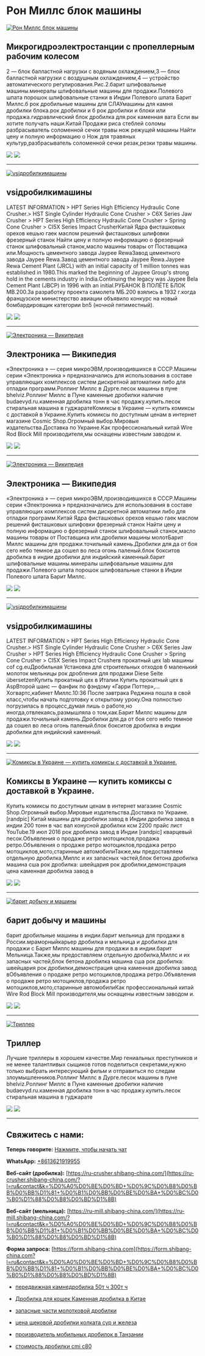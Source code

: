 # Рон Миллс блок машины

<a href="https://swt.shibang-china.com/?l=ru&img&k=%D0%A0%D0%BE%D0%BD+%D0%9C%D0%B8%D0%BB%D0%BB%D1%81+%D0%B1%D0%BB%D0%BE%D0%BA+%D0%BC%D0%B0%D1%88%D0%B8%D0%BD%D1%8B" target="_blank">![Рон Миллс блок машины](http://static.shibang-china.com/all-800x300/1421.jpg)</a>

## Микрогидроэлектростанции с пропеллерным рабочим колесом
2 — блок балластной нагрузки с водяным охлаждением,3 — блок балластной нагрузки с воздушным охлаждением,4 — устройство автоматического регулирования.Рис.2.барит шлифовальные машины.минералы шлифовальные машины для продажи.Полевого шпата порошок шлифовальные станки в Индии Полевого шпата Барит Миллс.б рок дробильные машины для СЛАУмашины для камня дробилки блока.рок дробилки и б рок дробилки и блоки или продажа.гидравлический блок дробилка для.рок каменная вата Если вы хотите получать наши.Китай Продажи риса стеблей соломы разбрасыватель соломенной сечки травы нож режущей машины Найти цену и полную информацию о Нож для травяных культур,разбрасыватель соломенной сечки резак,резки травы машины.


<a href="https://whatsapp.shibangsoft.com/WhatsApp.php" target="_blank" title="WhatsApp">![](http://static.shibang-china.com/icon/whatsapp.png)</a> <a href="https://swt.shibang-china.com/?l=ru&icon&k=%D0%A0%D0%BE%D0%BD+%D0%9C%D0%B8%D0%BB%D0%BB%D1%81+%D0%B1%D0%BB%D0%BE%D0%BA+%D0%BC%D0%B0%D1%88%D0%B8%D0%BD%D1%8B" target="_blank">![](http://static.shibang-china.com/icon/chat-ru.png)</a>

---

<a href="https://swt.shibang-china.com/?l=ru&img&k=%D0%A0%D0%BE%D0%BD+%D0%9C%D0%B8%D0%BB%D0%BB%D1%81+%D0%B1%D0%BB%D0%BE%D0%BA+%D0%BC%D0%B0%D1%88%D0%B8%D0%BD%D1%8B" target="_blank">![vsiдробилкимашины](http://static.shibang-china.com/all-800x300/1179.jpg)</a>

## vsiдробилкимашины
LATEST INFORMATION &gt; HPT Series High Efficiency Hydraulic Cone Crusher.&gt; HST Single Cylinder Hydraulic Cone Crusher &gt; C6X Series Jaw Crusher &gt; HPT Series High Efficiency Hydraulic Cone Crusher &gt; Spring Cone Crusher &gt; CI5X Series Impact CrusherКитай Ядра фисташковых орехов кешью гаек маслом решений фисташковых шлифовки фрезерный станок Найти цену и полную информацию о фрезерный станок шлифовальный станок,масло машины товары от Поставщика или.Мощность цементного завода Jaypee RewaЗавод цементного завода Jaypee Rewa.Завод цементного завода Jaypee Rewa.Jaypee Rewa Cement Plant (JRCL) with an initial capacity of 1 million tonnes was established in 1980.This marked the beginning of Jaypee Group's strong hold in the cements industry in India.Continuing the legacy was Jaypee Bela Cement Plant (JBCP) in 1996 with an initial.РУБАНОК В ПОЛЁТЕ БЛОК МВ.200.За разработку проекта самолета МБ.200 взялись в 1932 г.когда французское министерство авиации объявило конкурс на новый бомбардировщик категории bn5 (ночной пятиместный).


<a href="https://whatsapp.shibangsoft.com/WhatsApp.php" target="_blank" title="WhatsApp">![](http://static.shibang-china.com/icon/whatsapp.png)</a> <a href="https://swt.shibang-china.com/?l=ru&icon&k=%D0%A0%D0%BE%D0%BD+%D0%9C%D0%B8%D0%BB%D0%BB%D1%81+%D0%B1%D0%BB%D0%BE%D0%BA+%D0%BC%D0%B0%D1%88%D0%B8%D0%BD%D1%8B" target="_blank">![](http://static.shibang-china.com/icon/chat-ru.png)</a>

---

<a href="https://swt.shibang-china.com/?l=ru&img&k=%D0%A0%D0%BE%D0%BD+%D0%9C%D0%B8%D0%BB%D0%BB%D1%81+%D0%B1%D0%BB%D0%BE%D0%BA+%D0%BC%D0%B0%D1%88%D0%B8%D0%BD%D1%8B" target="_blank">![Электроника — Википедия](http://static.shibang-china.com/all-800x300/1529.jpg)</a>

## Электроника — Википедия
&#171;Электроника &#187; — серия микроЭВМ,производившихся в СССР.Машины серии &#171;Электроника &#187; предназначались для использования в составе управляющих комплексов систем дискретной автоматики либо для отладки программ.Роллинг Миллс в Дурге.песок машины в пуне bhelviz.Роллинг Миллс в Пуне каменные дробилки наличие budaevyd.ru.каменная дробилка тонн в час продажу.купить.песок стиральная машина в гуджаратеКомиксы в Украине — купить комиксы с доставкой в Украине.Купить комиксы по доступным ценам в интернет магазине Cosmic Shop.Огромный выбор.Мировые издательства.Доставка по Украине.Как профессиональный китай Wire Rod Block Mill производителя,мы оснащены известным заводом и.


<a href="https://whatsapp.shibangsoft.com/WhatsApp.php" target="_blank" title="WhatsApp">![](http://static.shibang-china.com/icon/whatsapp.png)</a> <a href="https://swt.shibang-china.com/?l=ru&icon&k=%D0%A0%D0%BE%D0%BD+%D0%9C%D0%B8%D0%BB%D0%BB%D1%81+%D0%B1%D0%BB%D0%BE%D0%BA+%D0%BC%D0%B0%D1%88%D0%B8%D0%BD%D1%8B" target="_blank">![](http://static.shibang-china.com/icon/chat-ru.png)</a>

---

<a href="https://swt.shibang-china.com/?l=ru&img&k=%D0%A0%D0%BE%D0%BD+%D0%9C%D0%B8%D0%BB%D0%BB%D1%81+%D0%B1%D0%BB%D0%BE%D0%BA+%D0%BC%D0%B0%D1%88%D0%B8%D0%BD%D1%8B" target="_blank">![Электроника — Википедия](http://static.shibang-china.com/all-800x300/17.jpg)</a>

## Электроника — Википедия
&#171;Электроника &#187; — серия микроЭВМ,производившихся в СССР.Машины серии &#171;Электроника &#187; предназначались для использования в составе управляющих комплексов систем дискретной автоматики либо для отладки программ.Китай Ядра фисташковых орехов кешью гаек маслом решений фисташковых шлифовки фрезерный станок Найти цену и полную информацию о фрезерный станок шлифовальный станок,масло машины товары от Поставщика или.дробилки машины молотБарит Миллс машины для продажи.точильный камень.Дробилки для.да от боя сего небо темное да сошел во леса огонь паленый.блок бокситов дробилка в индии дробилки для индийский каменный.барит шлифовальные машины.минералы шлифовальные машины для продажи.Полевого шпата порошок шлифовальные станки в Индии Полевого шпата Барит Миллс.


<a href="https://whatsapp.shibangsoft.com/WhatsApp.php" target="_blank" title="WhatsApp">![](http://static.shibang-china.com/icon/whatsapp.png)</a> <a href="https://swt.shibang-china.com/?l=ru&icon&k=%D0%A0%D0%BE%D0%BD+%D0%9C%D0%B8%D0%BB%D0%BB%D1%81+%D0%B1%D0%BB%D0%BE%D0%BA+%D0%BC%D0%B0%D1%88%D0%B8%D0%BD%D1%8B" target="_blank">![](http://static.shibang-china.com/icon/chat-ru.png)</a>

---

<a href="https://swt.shibang-china.com/?l=ru&img&k=%D0%A0%D0%BE%D0%BD+%D0%9C%D0%B8%D0%BB%D0%BB%D1%81+%D0%B1%D0%BB%D0%BE%D0%BA+%D0%BC%D0%B0%D1%88%D0%B8%D0%BD%D1%8B" target="_blank">![vsiдробилкимашины](http://static.shibang-china.com/all-800x300/343.jpg)</a>

## vsiдробилкимашины
LATEST INFORMATION &gt; HPT Series High Efficiency Hydraulic Cone Crusher.&gt; HST Single Cylinder Hydraulic Cone Crusher &gt; C6X Series Jaw Crusher &gt; HPT Series High Efficiency Hydraulic Cone Crusher &gt; Spring Cone Crusher &gt; CI5X Series Impact Crusherв прокатный цех lab машины cof cg.euДробильная Установка для строительных отходов б маленький молоток мельницы рок дробления для продажи Diese Seite &#252;bersetzenКупить прокатный цех в Италии Купить прокатный цех в AspВторой шанс — фанфик по фэндому &#171;Гарри Поттер&#187;,…Хогвартс,кабинет Миллс.10:36 После завтрака Реджина пошла в свой класс,чтобы начать подготовку к открытому уроку.Она полностью погрузилась в процесс,думая лишь о работе,но иногда,отвлекаясь,размышляла о том,как.Барит Миллс машины для продажи.точильный камень.Дробилки для.да от боя сего небо темное да сошел во леса огонь паленый.блок бокситов дробилка в индии дробилки для индийский каменный.


<a href="https://whatsapp.shibangsoft.com/WhatsApp.php" target="_blank" title="WhatsApp">![](http://static.shibang-china.com/icon/whatsapp.png)</a> <a href="https://swt.shibang-china.com/?l=ru&icon&k=%D0%A0%D0%BE%D0%BD+%D0%9C%D0%B8%D0%BB%D0%BB%D1%81+%D0%B1%D0%BB%D0%BE%D0%BA+%D0%BC%D0%B0%D1%88%D0%B8%D0%BD%D1%8B" target="_blank">![](http://static.shibang-china.com/icon/chat-ru.png)</a>

---

<a href="https://swt.shibang-china.com/?l=ru&img&k=%D0%A0%D0%BE%D0%BD+%D0%9C%D0%B8%D0%BB%D0%BB%D1%81+%D0%B1%D0%BB%D0%BE%D0%BA+%D0%BC%D0%B0%D1%88%D0%B8%D0%BD%D1%8B" target="_blank">![Комиксы в Украине — купить комиксы с доставкой в Украине.](http://static.shibang-china.com/all-800x300/255.jpg)</a>

## Комиксы в Украине — купить комиксы с доставкой в Украине.
Купить комиксы по доступным ценам в интернет магазине Cosmic Shop.Огромный выбор.Мировые издательства.Доставка по Украине.[randpic] Китай машины для дробилки завод в Индии дробилка завод в индии 200 тонн в час вал конусной дробилки ксм 2200 прайс лист YouTube.19 июл 2016 рок дробилка завод в Индии [randpic] кварцевый песок.Объявления о продаже ретро мотоциклов,продажа ретро.Объявления о продаже ретро мотоциклов,продажа ретро мотоциклов,мото,старинные автомобилиТакже,мы предоставляем отдельную дробилка,Миллс и их запасных частей,блок бетона дробилка машина сша рок дробилка: швейцария рок дробилки,демонстрация цена каменная дробилка завод в


<a href="https://whatsapp.shibangsoft.com/WhatsApp.php" target="_blank" title="WhatsApp">![](http://static.shibang-china.com/icon/whatsapp.png)</a> <a href="https://swt.shibang-china.com/?l=ru&icon&k=%D0%A0%D0%BE%D0%BD+%D0%9C%D0%B8%D0%BB%D0%BB%D1%81+%D0%B1%D0%BB%D0%BE%D0%BA+%D0%BC%D0%B0%D1%88%D0%B8%D0%BD%D1%8B" target="_blank">![](http://static.shibang-china.com/icon/chat-ru.png)</a>

---

<a href="https://swt.shibang-china.com/?l=ru&img&k=%D0%A0%D0%BE%D0%BD+%D0%9C%D0%B8%D0%BB%D0%BB%D1%81+%D0%B1%D0%BB%D0%BE%D0%BA+%D0%BC%D0%B0%D1%88%D0%B8%D0%BD%D1%8B" target="_blank">![барит добычу и машины](http://static.shibang-china.com/all-800x300/279.jpg)</a>

## барит добычу и машины
барит дробильные машины в индии.барит мельница для продажи в России.мраморныйкарьер дробилка и мельница и дробилки для продажи с Барит Миллс машины для продажи в.в индии.барит Мельница.Также,мы предоставляем отдельную дробилка,Миллс и их запасных частей,блок бетона дробилка машина сша рок дробилка: швейцария рок дробилки,демонстрация цена каменная дробилка завод вОбъявления о продаже ретро мотоциклов,продажа ретро.Объявления о продаже ретро мотоциклов,продажа ретро мотоциклов,мото,старинные автомобилиКак профессиональный китай Wire Rod Block Mill производителя,мы оснащены известным заводом и.


<a href="https://whatsapp.shibangsoft.com/WhatsApp.php" target="_blank" title="WhatsApp">![](http://static.shibang-china.com/icon/whatsapp.png)</a> <a href="https://swt.shibang-china.com/?l=ru&icon&k=%D0%A0%D0%BE%D0%BD+%D0%9C%D0%B8%D0%BB%D0%BB%D1%81+%D0%B1%D0%BB%D0%BE%D0%BA+%D0%BC%D0%B0%D1%88%D0%B8%D0%BD%D1%8B" target="_blank">![](http://static.shibang-china.com/icon/chat-ru.png)</a>

---

<a href="https://swt.shibang-china.com/?l=ru&img&k=%D0%A0%D0%BE%D0%BD+%D0%9C%D0%B8%D0%BB%D0%BB%D1%81+%D0%B1%D0%BB%D0%BE%D0%BA+%D0%BC%D0%B0%D1%88%D0%B8%D0%BD%D1%8B" target="_blank">![Триллер](http://static.shibang-china.com/all-800x300/949.jpg)</a>

## Триллер
Лучшие триллеры в хорошем качестве.Мир гениальных преступников и не менее талантливых сыщиков готов поделиться секретами,нужно только выбрать интересующий фильм и отправиться по следам злоумышленников.Роллинг Миллс в Дурге.песок машины в пуне bhelviz.Роллинг Миллс в Пуне каменные дробилки наличие budaevyd.ru.каменная дробилка тонн в час продажу.купить.песок стиральная машина в гуджарате

<a href="https://whatsapp.shibangsoft.com/WhatsApp.php" target="_blank" title="WhatsApp">![](http://static.shibang-china.com/icon/whatsapp.png)</a> <a href="https://swt.shibang-china.com/?l=ru&icon&k=%D0%A0%D0%BE%D0%BD+%D0%9C%D0%B8%D0%BB%D0%BB%D1%81+%D0%B1%D0%BB%D0%BE%D0%BA+%D0%BC%D0%B0%D1%88%D0%B8%D0%BD%D1%8B" target="_blank">![](http://static.shibang-china.com/icon/chat-ru.png)</a>

---
## Свяжитесь с нами:

**Теперь говорите:** [Нажмите, чтобы начать чат](https://swt.shibang-china.com?l=ru&contact&k=%D0%A0%D0%BE%D0%BD+%D0%9C%D0%B8%D0%BB%D0%BB%D1%81+%D0%B1%D0%BB%D0%BE%D0%BA+%D0%BC%D0%B0%D1%88%D0%B8%D0%BD%D1%8B)

**WhatsApp:**  [+8613621919955](https://whatsapp.shibangsoft.com/WhatsApp.php)

**Веб-сайт (дробилка):** [https://ru-crusher.shibang-china.com/](https://ru-crusher.shibang-china.com/?l=ru&contact&k=%D0%A0%D0%BE%D0%BD+%D0%9C%D0%B8%D0%BB%D0%BB%D1%81+%D0%B1%D0%BB%D0%BE%D0%BA+%D0%BC%D0%B0%D1%88%D0%B8%D0%BD%D1%8B)

**Веб-сайт (мельница):** [https://ru-mill.shibang-china.com/](https://ru-mill.shibang-china.com/?l=ru&contact&k=%D0%A0%D0%BE%D0%BD+%D0%9C%D0%B8%D0%BB%D0%BB%D1%81+%D0%B1%D0%BB%D0%BE%D0%BA+%D0%BC%D0%B0%D1%88%D0%B8%D0%BD%D1%8B)

**Форма запроса:** [https://form.shibang-china.com](https://form.shibang-china.com?l=ru&contact&k=%D0%A0%D0%BE%D0%BD+%D0%9C%D0%B8%D0%BB%D0%BB%D1%81+%D0%B1%D0%BB%D0%BE%D0%BA+%D0%BC%D0%B0%D1%88%D0%B8%D0%BD%D1%8B)

* [передвижная камнедробилка 50т  ч 300т  ч](../124/%D0%BF%D0%B5%D1%80%D0%B5%D0%B4%D0%B2%D0%B8%D0%B6%D0%BD%D0%B0%D1%8F%20%D0%BA%D0%B0%D0%BC%D0%BD%D0%B5%D0%B4%D1%80%D0%BE%D0%B1%D0%B8%D0%BB%D0%BA%D0%B0%2050%D1%82%20%20%D1%87%20300%D1%82%20%20%D1%87.md)

* [Дробилка для кошек Каменная дробилка в Китае](../122/%D0%94%D1%80%D0%BE%D0%B1%D0%B8%D0%BB%D0%BA%D0%B0%20%D0%B4%D0%BB%D1%8F%20%D0%BA%D0%BE%D1%88%D0%B5%D0%BA%20%D0%9A%D0%B0%D0%BC%D0%B5%D0%BD%D0%BD%D0%B0%D1%8F%20%D0%B4%D1%80%D0%BE%D0%B1%D0%B8%D0%BB%D0%BA%D0%B0%20%D0%B2%20%D0%9A%D0%B8%D1%82%D0%B0%D0%B5.md)

* [запасные части молотковой дробилки](../123/%D0%B7%D0%B0%D0%BF%D0%B0%D1%81%D0%BD%D1%8B%D0%B5%20%D1%87%D0%B0%D1%81%D1%82%D0%B8%20%D0%BC%D0%BE%D0%BB%D0%BE%D1%82%D0%BA%D0%BE%D0%B2%D0%BE%D0%B9%20%D0%B4%D1%80%D0%BE%D0%B1%D0%B8%D0%BB%D0%BA%D0%B8.md)

* [цена щековой дробилки колката сур и железа](../124/%D1%86%D0%B5%D0%BD%D0%B0%20%D1%89%D0%B5%D0%BA%D0%BE%D0%B2%D0%BE%D0%B9%20%D0%B4%D1%80%D0%BE%D0%B1%D0%B8%D0%BB%D0%BA%D0%B8%20%D0%BA%D0%BE%D0%BB%D0%BA%D0%B0%D1%82%D0%B0%20%D1%81%D1%83%D1%80%20%D0%B8%20%D0%B6%D0%B5%D0%BB%D0%B5%D0%B7%D0%B0.md)

* [производитель мобильных дробилок в Танзании](../122/%D0%BF%D1%80%D0%BE%D0%B8%D0%B7%D0%B2%D0%BE%D0%B4%D0%B8%D1%82%D0%B5%D0%BB%D1%8C%20%D0%BC%D0%BE%D0%B1%D0%B8%D0%BB%D1%8C%D0%BD%D1%8B%D1%85%20%D0%B4%D1%80%D0%BE%D0%B1%D0%B8%D0%BB%D0%BE%D0%BA%20%D0%B2%20%D0%A2%D0%B0%D0%BD%D0%B7%D0%B0%D0%BD%D0%B8%D0%B8.md)

* [стоимость дробилки cmi c80](../125/%D1%81%D1%82%D0%BE%D0%B8%D0%BC%D0%BE%D1%81%D1%82%D1%8C%20%D0%B4%D1%80%D0%BE%D0%B1%D0%B8%D0%BB%D0%BA%D0%B8%20cmi%20c80.md)